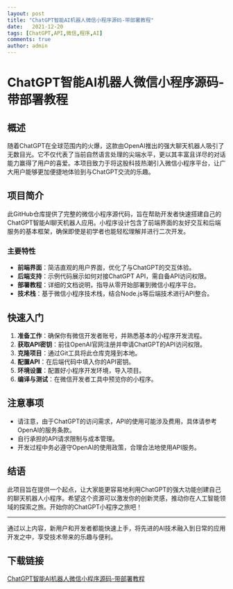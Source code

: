 ```yaml
---
layout: post
title: "ChatGPT智能AI机器人微信小程序源码-带部署教程"
date:   2021-12-20
tags: [ChatGPT,API,微信,程序,AI]
comments: true
author: admin
---
```

# ChatGPT智能AI机器人微信小程序源码-带部署教程

## 概述

随着ChatGPT在全球范围内的火爆，这款由OpenAI推出的强大聊天机器人吸引了无数目光。它不仅代表了当前自然语言处理的尖端水平，更以其丰富且详尽的对话能力赢得了用户的喜爱。本项目致力于将这股科技热潮引入微信小程序平台，让广大用户能够更加便捷地体验到与ChatGPT交流的乐趣。

## 项目简介

此GitHub仓库提供了完整的微信小程序源代码，旨在帮助开发者快速搭建自己的ChatGPT智能AI聊天机器人应用。小程序设计包含了前端界面的友好交互和后端服务的基本框架，确保即使是初学者也能轻松理解并进行二次开发。

### 主要特性

- **前端界面**：简洁直观的用户界面，优化了与ChatGPT的交互体验。
- **后端支持**：示例代码展示如何对接ChatGPT API，需自备API访问权限。
- **部署教程**：详细的文档说明，指导从零开始部署到微信小程序平台。
- **技术栈**：基于微信小程序技术栈，结合Node.js等后端技术进行API整合。

## 快速入门

1. **准备工作**：确保你有微信开发者账号，并熟悉基本的小程序开发流程。
2. **获取API密钥**：前往OpenAI官网注册并申请ChatGPT的API访问权限。
3. **克隆项目**：通过Git工具将此仓库克隆到本地。
4. **配置API**：在后端代码中填入你的API密钥。
5. **环境设置**：配置好小程序开发环境，导入项目。
6. **编译与测试**：在微信开发者工具中预览你的小程序。

## 注意事项

- 请注意，由于ChatGPT的访问需求，API的使用可能涉及费用，具体请参考OpenAI的服务条款。
- 自行承担的API请求限制与成本管理。
- 开发过程中务必遵守OpenAI的使用政策，合理合法地使用API服务。

## 结语

此项目旨在提供一个起点，让大家能更容易地利用ChatGPT的强大功能创建自己的聊天机器人小程序。希望这个资源可以激发你的创新灵感，推动你在人工智能领域的探索之旅。开始你的ChatGPT小程序之旅吧！

---

通过以上内容，新用户和开发者都能快速上手，将先进的AI技术融入到日常的应用开发之中，享受技术带来的乐趣与便利。

## 下载链接

[ChatGPT智能AI机器人微信小程序源码-带部署教程](https://pan.quark.cn/s/01400d652d8b)